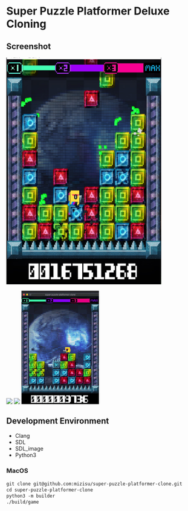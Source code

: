 # Super Puzzle Platformer Deluxe Cloning

## Screenshot
<img src="./res/screenshot/img01.jpg" width="410px" height="600px" />

![](./res/screenshot/01.gif)
![](./res/screenshot/02.gif)
![](./res/screenshot/03.gif)

## Development Environment
- Clang
- SDL
- SDL_image
- Python3

### MacOS
```
git clone git@github.com:mizisu/super-puzzle-platformer-clone.git
cd super-puzzle-platformer-clone
python3 -m builder
./build/game
```
